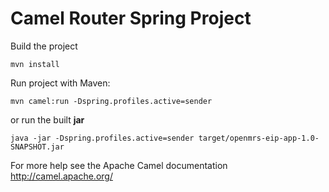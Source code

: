 # Camel Router Spring Project

Build the project
```
mvn install
```

Run project with Maven:
```
mvn camel:run -Dspring.profiles.active=sender
```
or run the built **jar**
```
java -jar -Dspring.profiles.active=sender target/openmrs-eip-app-1.0-SNAPSHOT.jar
```

For more help see the Apache Camel documentation
http://camel.apache.org/

